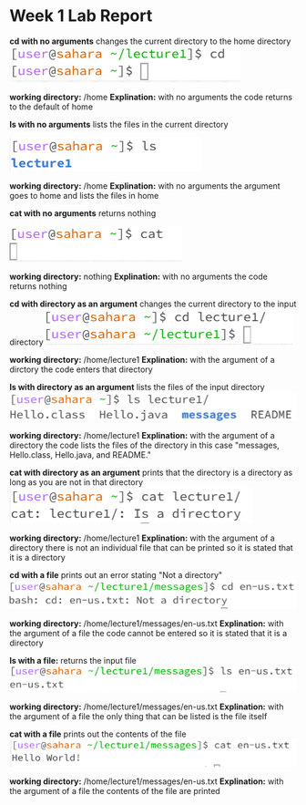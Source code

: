 # Week 1 Lab Report
**cd with no arguments** changes the current directory to the home directory
![Image](cd_alone.png)

**working directory:** /home
**Explination:** with no arguments the code returns to the default of home


**ls with no arguments** lists the files in the current directory

![Image](ls_alone.png)

**working directory:** /home
**Explination:** with no arguments the argument goes to home and lists the files in home

**cat with no arguments** returns nothing

![Image](cat_alone.png)

**working directory:** nothing
**Explination:** with no arguments the code returns nothing

**cd with directory as an argument** changes the current directory to the input directory
![Image](cd_directory.png)

**working directory:** /home/lecture1
**Explination:** with the argument of a dirctory the code enters that directory

**ls with directory as an argument** lists the files of the input directory
![Image](ls_directory.png)

**working directory:** /home/lecture1
**Explination:** with the argument of a directory the code lists the files of the directory in this case "messages, Hello.class, Hello.java, and README."

**cat with directory as an argument** prints that the directory is a directory as long as you are not in that directory
![Image](cat_directory.png)

**working directory:** /home/lecture1
**Explination:** with the argument of a directory there is not an individual file that can be printed so it is stated that it is a directory

**cd with a file** prints out an error stating "Not a directory"
![Image](cd_file.png)

**working directory:** /home/lecture1/messages/en-us.txt
**Explination:** with the argument of a file the code cannot be entered so it is stated that it is a directory

**ls with a file:** returns the input file
![Image](ls_file.png)

**working directory:** /home/lecture1/messages/en-us.txt
**Explination:** with the argument of a file the only thing that can be listed is the file itself

**cat with a file** prints out the contents of the file
![Image](cat_file.png)

**working directory:** /home/lecture1/messages/en-us.txt
**Explination:** with the argument of a file the contents of the file are printed

